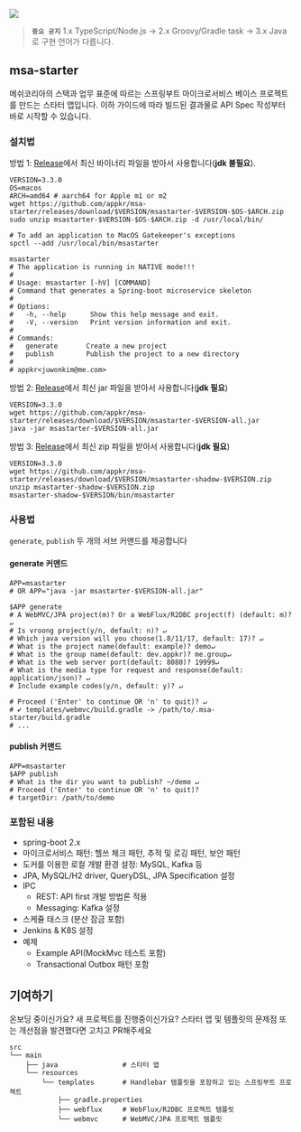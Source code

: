 [![](https://api.travis-ci.com/appkr/msa-starter.svg)](https://travis-ci.com/github/appkr/msa-starter)

> **`중요 공지`** 1.x TypeScript/Node.js -> 2.x Groovy/Gradle task -> 3.x Java 로 구현 언어가 다릅니다.

## msa-starter

메쉬코리아의 스택과 업무 표준에 따르는 스프링부트 마이크로서비스 베이스 프로젝트를 만드는 스타터 앱입니다. 이하 가이드에 따라 빌드된 결과물로 API Spec 작성부터 바로 시작할 수 있습니다.

### 설치법

방법 1: [Release](https://github.com/appkr/msa-starter/releases)에서 최신 바이너리 파일을 받아서 사용합니다(**jdk 불필요**).
```shell
VERSION=3.3.0
OS=macos
ARCH=amd64 # aarch64 for Apple m1 or m2
wget https://github.com/appkr/msa-starter/releases/download/$VERSION/msastarter-$VERSION-$OS-$ARCH.zip
sudo unzip msastarter-$VERSION-$OS-$ARCH.zip -d /usr/local/bin/

# To add an application to MacOS Gatekeeper's exceptions
spctl --add /usr/local/bin/msastarter

msastarter
# The application is running in NATIVE mode!!!
# 
# Usage: msastarter [-hV] [COMMAND]
# Command that generates a Spring-boot microservice skeleton
# 
# Options:
#   -h, --help      Show this help message and exit.
#   -V, --version   Print version information and exit.
# 
# Commands:
#   generate       Create a new project
#   publish        Publish the project to a new directory
# 
# appkr<juwonkim@me.com>
```

방법 2: [Release](https://github.com/appkr/msa-starter/releases)에서 최신 jar 파일을 받아서 사용합니다(**jdk 필요**)
```shell
VERSION=3.3.0
wget https://github.com/appkr/msa-starter/releases/download/$VERSION/msastarter-$VERSION-all.jar
java -jar msastarter-$VERSION-all.jar
```

방법 3: [Release](https://github.com/appkr/msa-starter/releases)에서 최신 zip 파일을 받아서 사용합니다(**jdk 필요**)
```shell
VERSION=3.3.0
wget https://github.com/appkr/msa-starter/releases/download/$VERSION/msastarter-shadow-$VERSION.zip
unzip msastarter-shadow-$VERSION.zip
msastarter-shadow-$VERSION/bin/msastarter
``` 

### 사용법

`generate`, `publish` 두 개의 서브 커맨드를 제공합니다

#### generate 커맨드

```shell
APP=msastarter 
# OR APP="java -jar msastarter-$VERSION-all.jar"

$APP generate 
# A WebMVC/JPA project(m)? Or a WebFlux/R2DBC project(f) (default: m)? ↵
# Is vroong project(y/n, default: n)? ↵
# Which java version will you choose(1.8/11/17, default: 17)? ↵
# What is the project name(default: example)? demo↵
# What is the group name(default: dev.appkr)? me.group↵
# What is the web server port(default: 8080)? 19999↵
# What is the media type for request and response(default: application/json)? ↵
# Include example codes(y/n, default: y)? ↵

# Proceed ('Enter' to continue OR 'n' to quit)? ↵
# ✔ templates/webmvc/build.gradle -> /path/to/.msa-starter/build.gradle
# ...
```

#### publish 커맨드

```shell
APP=msastarter
$APP publish 
# What is the dir you want to publish? ~/demo ↵
# Proceed ('Enter' to continue OR 'n' to quit)?
# targetDir: /path/to/demo
```

### 포함된 내용

- spring-boot 2.x
- 마이크로서비스 패턴: 헬쓰 체크 패턴, 추적 및 로깅 패턴, 보안 패턴
- 도커를 이용한 로컬 개발 환경 설정: MySQL, Kafka 등
- JPA, MySQL/H2 driver, QueryDSL, JPA Specification 설정
- IPC
  - REST: API first 개발 방법론 적용
  - Messaging: Kafka 설정 
- 스케쥴 태스크 (분산 잠금 포함) 
- Jenkins & K8S 설정
- 예제
  - Example API(MockMvc 테스트 포함)
  - Transactional Outbox 패턴 포함

## 기여하기

온보딩 중이신가요? 새 프로젝트를 진행중이신가요? 스타터 앱 및 템플릿의 문제점 또는 개선점을 발견했다면 고치고 PR해주세요

```
src
└── main
    ├── java                # 스타터 앱
    └── resources
        └── templates       # Handlebar 템플릿을 포함하고 있는 스프링부트 프로젝트
            ├── gradle.properties
            ├── webflux     # WebFlux/R2DBC 프로젝트 템플릿
            └── webmvc      # WebMVC/JPA 프로젝트 템플릿
```
